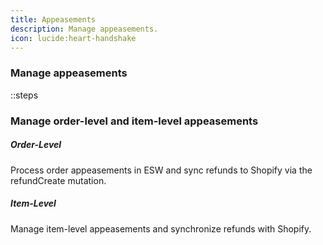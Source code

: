 ```yaml
---
title: Appeasements  
description: Manage appeasements.  
icon: lucide:heart-handshake
---
```


### Manage appeasements

::steps
### Manage order-level and item-level appeasements

##### Order-Level
Process order appeasements in ESW and sync refunds to Shopify via the 
refundCreate mutation.

##### Item-Level
Manage item-level appeasements and synchronize refunds with Shopify.
